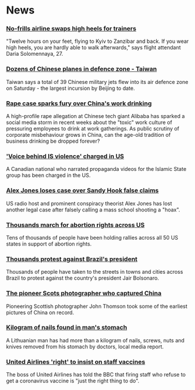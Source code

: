 # News
### [No-frills airline swaps high heels for trainers](https://www.bbc.com/news/world-europe-58755872)
"Twelve hours on your feet, flying to Kyiv to Zanzibar and back. If you wear high heels, you are hardly able to walk afterwards," says flight attendant Daria Solomennaya, 27.
### [Dozens of Chinese planes in defence zone - Taiwan](https://www.bbc.com/news/world-asia-58771369)
Taiwan says a total of 39 Chinese military jets flew into its air defence zone on Saturday - the largest incursion by Beijing to date. 
### [Rape case sparks fury over China's work drinking](https://www.bbc.com/news/world-asia-china-58313387)
A high-profile rape allegation at Chinese tech giant Alibaba has sparked a social media storm in recent weeks about the "toxic" work culture of pressuring employees to drink at work gatherings. As public scrutiny of corporate misbehaviour grows in China, can the age-old tradition of business drinking be dropped forever? 
### ['Voice behind IS violence' charged in US](https://www.bbc.com/news/world-us-canada-58777274)
A Canadian national who narrated propaganda videos for the Islamic State group has been charged in the US. 
### [Alex Jones loses case over Sandy Hook false claims](https://www.bbc.com/news/world-us-canada-58771927)
US radio host and prominent conspiracy theorist Alex Jones has lost another legal case after falsely calling a mass school shooting a "hoax".
### [Thousands march for abortion rights across US](https://www.bbc.com/news/world-us-canada-58774262)
Tens of thousands of people have been holding rallies across all 50 US states in support of abortion rights. 
### [Thousands protest against Brazil's president](https://www.bbc.com/news/world-latin-america-58777244)
Thousands of people have taken to the streets in towns and cities across Brazil to protest against the country's president Jair Bolsonaro. 
### [The pioneer Scots photographer who captured China](https://www.bbc.com/news/uk-scotland-58733514)
Pioneering Scottish photographer John Thomson took some of the earliest pictures of China on record.
### [Kilogram of nails found in man's stomach](https://www.bbc.com/news/world-europe-58771370)
A Lithuanian man has had more than a kilogram of nails, screws, nuts and knives removed from his stomach by doctors, local media report.
### [United Airlines 'right' to insist on staff vaccines](https://www.bbc.com/news/business-58767310)
The boss of United Airlines has told the BBC that firing staff who refuse to get a coronavirus vaccine is "just the right thing to do".
